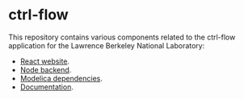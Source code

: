 # ctrl-flow

This repository contains various components related to the ctrl-flow application for the Lawrence Berkeley National Laboratory:

- [React website](./client).
- [Node backend](./server).
- [Modelica dependencies](./dependencies).
- [Documentation](./docs).
